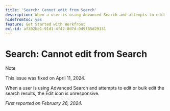 ```yaml
---
title: 'Search: Cannot edit from Search'
description: When a user is using Advanced Search and attempts to edit or bulk edit the search results, the Edit icon is unresponsive.
hidefromtoc: yes
feature: Get Started with Workfront
exl-id: af302be1-91d1-4f42-8d7d-0d9f85d29131
---
```

# Search: Cannot edit from Search

>[!NOTE]
>
>This issue was fixed on April 11, 2024.

When a user is using Advanced Search and attempts to edit or bulk edit the search results, the Edit icon is unresponsive.

_First reported on February 26, 2024._
